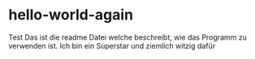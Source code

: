 # hello-world-again
Test 
Das ist die readme Datei welche beschreibt, wie das Programm zu verwenden ist.
Ich bin ein Superstar und ziemlich witzig dafür
